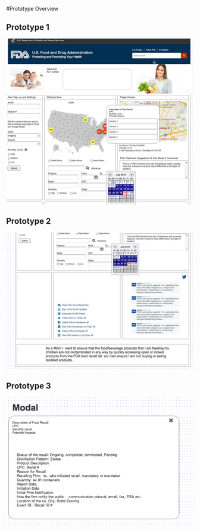 #Prototype Overview

## Prototype 1
![alt tag](https://github.com/AccentureFed/18FRFQ-Response/blob/master/process-documentation/user-centric-design/Prototypes/prototype-overview-1.png?raw=true)

## Prototype 2
![alt tag](https://github.com/AccentureFed/18FRFQ-Response/blob/master/process-documentation/user-centric-design/Prototypes/prototype-overview-2.png?raw=true)

## Prototype 3
![alt tag](https://github.com/AccentureFed/18FRFQ-Response/blob/master/process-documentation/user-centric-design/Prototypes/prototype-overview-3.png?raw=true)

